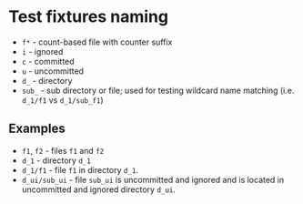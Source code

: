 # Test fixtures naming

- `f*` - count-based file with counter suffix
- `i` - ignored
- `c` - committed
- `u` - uncommitted
- `d_` - directory
- `sub_` - sub directory or file; used for testing wildcard name matching (i.e. `d_1/f1` vs `d_1/sub_f1`)


## Examples
- `f1`, `f2` - files `f1` and `f2`
- `d_1` - directory `d_1`
- `d_1/f1` - file `f1` in directory `d_1`.
- `d_ui/sub_ui` - file `sub_ui` is uncommitted and ignored and is located 
in uncommitted and ignored directory `d_ui`. 
